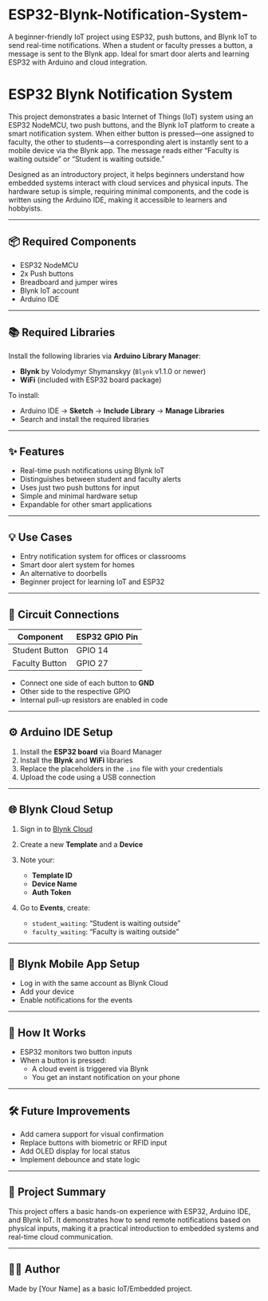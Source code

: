 # ESP32-Blynk-Notification-System-
A beginner-friendly IoT project using ESP32, push buttons, and Blynk IoT to send real-time notifications. When a student or faculty presses a button, a message is sent to the Blynk app. Ideal for smart door alerts and learning ESP32 with Arduino and cloud integration.


# ESP32 Blynk Notification System

This project demonstrates a basic Internet of Things (IoT) system using an ESP32 NodeMCU, two push buttons, and the Blynk IoT platform to create a smart notification system. When either button is pressed—one assigned to faculty, the other to students—a corresponding alert is instantly sent to a mobile device via the Blynk app. The message reads either “Faculty is waiting outside” or “Student is waiting outside.”

Designed as an introductory project, it helps beginners understand how embedded systems interact with cloud services and physical inputs. The hardware setup is simple, requiring minimal components, and the code is written using the Arduino IDE, making it accessible to learners and hobbyists.

---

## 📦 Required Components

- ESP32 NodeMCU  
- 2x Push buttons  
- Breadboard and jumper wires  
- Blynk IoT account  
- Arduino IDE

---

## 📚 Required Libraries

Install the following libraries via **Arduino Library Manager**:

- **Blynk** by Volodymyr Shymanskyy (`Blynk` v1.1.0 or newer)
- **WiFi** (included with ESP32 board package)

To install:
- Arduino IDE → **Sketch** → **Include Library** → **Manage Libraries**
- Search and install the required libraries

---

## ✨ Features

- Real-time push notifications using Blynk IoT
- Distinguishes between student and faculty alerts
- Uses just two push buttons for input
- Simple and minimal hardware setup
- Expandable for other smart applications

---

## 💡 Use Cases

- Entry notification system for offices or classrooms  
- Smart door alert system for homes  
- An alternative to doorbells  
- Beginner project for learning IoT and ESP32

---

## 🔌 Circuit Connections

| Component       | ESP32 GPIO Pin |
|----------------|----------------|
| Student Button | GPIO 14        |
| Faculty Button | GPIO 27        |

- Connect one side of each button to **GND**
- Other side to the respective GPIO
- Internal pull-up resistors are enabled in code

---

## ⚙️ Arduino IDE Setup

1. Install the **ESP32 board** via Board Manager  
2. Install the **Blynk** and **WiFi** libraries  
3. Replace the placeholders in the `.ino` file with your credentials  
4. Upload the code using a USB connection

---

## 🌐 Blynk Cloud Setup

1. Sign in to [Blynk Cloud](https://blynk.cloud)  
2. Create a new **Template** and a **Device**  
3. Note your:
   - **Template ID**
   - **Device Name**
   - **Auth Token**

4. Go to **Events**, create:
   - `student_waiting`: “Student is waiting outside”
   - `faculty_waiting`: “Faculty is waiting outside”

---

## 📱 Blynk Mobile App Setup

- Log in with the same account as Blynk Cloud
- Add your device
- Enable notifications for the events

---

## 🧠 How It Works

- ESP32 monitors two button inputs  
- When a button is pressed:
  - A cloud event is triggered via Blynk
  - You get an instant notification on your phone

---

## 🛠 Future Improvements

- Add camera support for visual confirmation  
- Replace buttons with biometric or RFID input  
- Add OLED display for local status  
- Implement debounce and state logic

---

## 📝 Project Summary

This project offers a basic hands-on experience with ESP32, Arduino IDE, and Blynk IoT. It demonstrates how to send remote notifications based on physical inputs, making it a practical introduction to embedded systems and real-time cloud communication.

---

## 🧑‍💻 Author

Made by [Your Name] as a basic IoT/Embedded project.
